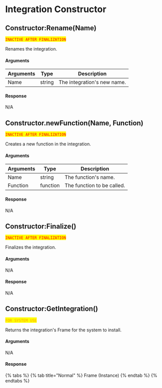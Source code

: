 # Integration Constructor

## Constructor:Rename(Name)

<mark style="color:red;">`INACTIVE AFTER FINALIZATION`</mark>

Renames the integration.

#### Arguments

| Arguments | Type   | Description                 |
| --------- | ------ | --------------------------- |
| Name      | string | The integration's new name. |

#### Response

N/A



## Constructor.newFunction(Name, Function)

<mark style="color:red;">`INACTIVE AFTER FINALIZATION`</mark>

Creates a new function in the integration.

#### Arguments

| Arguments | Type     | Description                |
| --------- | -------- | -------------------------- |
| Name      | string   | The function's name.       |
| Function  | function | The function to be called. |

#### Response

N/A



## Constructor:Finalize()

<mark style="color:red;">`INACTIVE AFTER FINALIZATION`</mark>

Finalizes the integration.

#### Arguments

N/A

#### Response

N/A



## Constructor:GetIntegration()

<mark style="color:orange;">`FOR SYSTEM USE`</mark>

Returns the integration's Frame for the system to install.

#### Arguments

N/A

#### Response

{% tabs %}
{% tab title="Normal" %}
Frame (Instance)
{% endtab %}
{% endtabs %}
